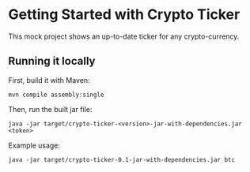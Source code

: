 # Getting Started with Crypto Ticker

This mock project shows an up-to-date ticker for any crypto-currency. 

## Running it locally

First, build it with Maven:

`mvn compile assembly:single`

Then, run the built jar file:

`java -jar target/crypto-ticker-<version>-jar-with-dependencies.jar <token>`

Example usage:

`java -jar target/crypto-ticker-0.1-jar-with-dependencies.jar btc`
